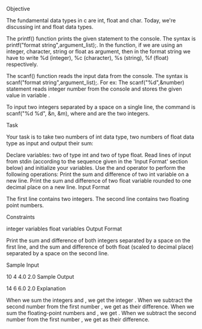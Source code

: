 Objective

The fundamental data types in c are int, float and char. Today, we're discussing int and float data types.

The printf() function prints the given statement to the console. The syntax is printf("format string",argument_list);. In the function, if we are using an integer, character, string or float as argument, then in the format string we have to write %d (integer), %c (character), %s (string), %f (float) respectively.

The scanf() function reads the input data from the console. The syntax is scanf("format string",argument_list);. For ex: The scanf("%d",&number) statement reads integer number from the console and stores the given value in variable .

To input two integers separated by a space on a single line, the command is scanf("%d %d", &n, &m), where  and  are the two integers.

Task

Your task is to take two numbers of int data type, two numbers of float data type as input and output their sum:

Declare  variables: two of type int and two of type float.
Read  lines of input from stdin (according to the sequence given in the 'Input Format' section below) and initialize your  variables.
Use the  and  operator to perform the following operations:
Print the sum and difference of two int variable on a new line.
Print the sum and difference of two float variable rounded to one decimal place on a new line.
Input Format

The first line contains two integers.
The second line contains two floating point numbers.

Constraints

 integer variables
 float variables
Output Format

Print the sum and difference of both integers separated by a space on the first line, and the sum and difference of both float (scaled to  decimal place) separated by a space on the second line.

Sample Input

10 4
4.0 2.0
Sample Output

14 6
6.0 2.0
Explanation

When we sum the integers  and , we get the integer . When we subtract the second number  from the first number , we get  as their difference.
When we sum the floating-point numbers  and , we get . When we subtract the second number  from the first number , we get  as their difference.